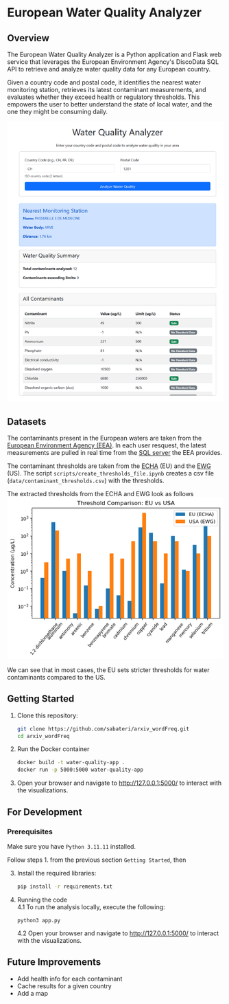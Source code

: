# European Water Quality Analyzer
## Overview

The European Water Quality Analyzer is a Python application and Flask web service that leverages the European Environment Agency's DiscoData SQL API to retrieve and analyze water quality data for any European country.

Given a country code and postal code, it identifies the nearest water monitoring station, retrieves its latest contaminant measurements, and evaluates whether they exceed health or regulatory thresholds. This empowers the user to better understand the state of local water, and the one they might be consuming daily.


![arxiv webpage image](images/water-quality-flask.png)


## Datasets
The contaminants present in the European waters are taken from the [European Environment Agency (EEA)](https://www.eea.europa.eu/en/datahub/datahubitem-view/208518d1-ffe3-4981-9cae-13264cd9c32c). In each user resquest, the latest measurements are pulled in real time from the [SQL server](https://discodata.eea.europa.eu/) the EEA provides. 

The contaminant thresholds are taken from the [ECHA](https://echa.europa.eu/quality-criteria-water) (EU) and the [EWG](https://www.ewg.org/tapwater/all-ewg-standards.php) (US). The script ```scripts/create_thresholds_file.ipynb``` creates a csv file (```data/contaminant_thresholds.csv```) with the thresholds.

The extracted thresholds from the ECHA and EWG look as follows
![thresholds](images/US_EU_contaminants.png)

We can see that in most cases, the EU sets stricter thresholds for water contaminants compared to the US.


## Getting Started


1. Clone this repository:
   ```bash
   git clone https://github.com/sabateri/arxiv_wordFreq.git
   cd arxiv_wordFreq
   ```

2. Run the Docker container
    ```bash
    docker build -t water-quality-app .
    docker run -p 5000:5000 water-quality-app
    ```

3.  Open your browser and navigate to http://127.0.0.1:5000/ to interact with the visualizations.

## For Development
### Prerequisites
Make sure you have ```Python 3.11.11``` installed.

Follow steps 1. from the previous section  ```Getting Started```, then

3. Install the required libraries:
    ```bash
    pip install -r requirements.txt
    ```
4. Running the code  
    4.1
    To run the analysis locally, execute the following:
    ```
    python3 app.py
    ```
    4.2
    Open your browser and navigate to http://127.0.0.1:5000/ to interact with the visualizations.


## Future Improvements
- Add health info for each contaminant
- Cache results for a given country
- Add a map

